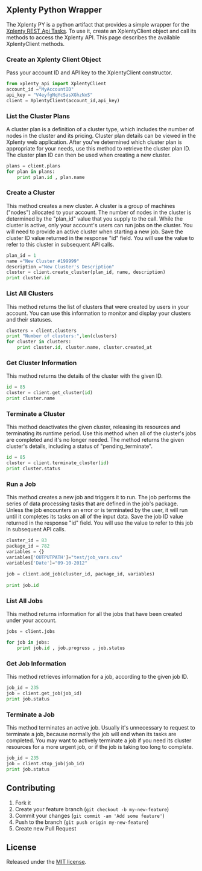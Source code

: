 ## Xplenty Python Wrapper

The Xplenty PY is a python artifact that provides a simple wrapper for the [Xplenty REST Api Tasks](https://github.com/xplenty/xplenty-api-doc). To use it, create an XplentyClient object and call its methods to access the Xplenty API. This page describes the available XplentyClient methods.

### Create an Xplenty Client Object
Pass your account ID and API key to the XplentyClient constructor.
```python
from xplenty_api import XplentyClient
account_id ="MyAccountID"
api_key = "V4eyfgNqYcSasXGhzNxS"
client = XplentyClient(account_id,api_key)
```
### List the Cluster Plans

A cluster plan is a definition of a cluster type, which includes the number of nodes in the cluster and its pricing. Cluster plan details can be viewed in the Xplenty web application.
After you've determined which cluster plan is appropriate for your needs, use this method to retrieve the cluster plan ID. The cluster plan ID can then be used when creating a new cluster.
```python
plans = client.plans
for plan in plans:
    print plan.id , plan.name
```
### Create a Cluster

This method creates a new cluster. A cluster is a group of machines ("nodes") allocated to your account. The number of nodes in the cluster is determined by the "plan_id" value that you supply to the call. While the cluster is active, only your account's users can run jobs on the cluster.
You will need to provide an active cluster when starting a new job. Save the cluster ID value returned in the response "id" field. You will use the value to refer to this cluster in subsequent API calls.
```python
plan_id = 1
name ="New Cluster #199999"
description ="New Cluster's Description"
cluster = client.create_cluster(plan_id, name, description)
print cluster.id
```
### List All Clusters

This method returns the list of clusters that were created by users in your account.
You can use this information to monitor and display your clusters and their statuses.
```python
clusters = client.clusters
print "Number of clusters:",len(clusters)
for cluster in clusters:
    print cluster.id, cluster.name, cluster.created_at
```
### Get Cluster Information

This method returns the details of the cluster with the given ID.
```python
id = 85
cluster = client.get_cluster(id)
print cluster.name
```
### Terminate a Cluster

This method deactivates the given cluster, releasing its resources and terminating its runtime period. Use this method when all of the cluster's jobs are completed and it's no longer needed. The method returns the given cluster's details, including a status of "pending_terminate".
```python
id = 85
cluster = client.terminate_cluster(id)
print cluster.status
```
### Run a Job

This method creates a new job and triggers it to run. The job performs the series of data processing tasks that are defined in the job's package. Unless the job encounters an error or is terminated by the user, it will run until it completes its tasks on all of the input data. Save the job ID value returned in the response "id" field. You will use the value to refer to this job in subsequent API calls.
```python
cluster_id = 83
package_id = 782
variables = {}
variables['OUTPUTPATH']="test/job_vars.csv"
variables['Date']="09-10-2012"
    
job = client.add_job(cluster_id, package_id, variables)
    
print job.id 
```
### List All Jobs

This method returns information for all the jobs that have been created under your account.
```python
jobs = client.jobs

for job in jobs:
    print job.id , job.progress , job.status
```
### Get Job Information

This method retrieves information for a job, according to the given job ID.
```python
job_id = 235
job = client.get_job(job_id)
print job.status
```
### Terminate a Job

This method terminates an active job. Usually it's unnecessary to request to terminate a job, because normally the job will end when its tasks are completed. You may want to actively terminate a job if you need its cluster resources for a more urgent job, or if the job is taking too long to complete.
```python
job_id = 235
job = client.stop_job(job_id)
print job.status
```
## Contributing

1. Fork it
2. Create your feature branch (`git checkout -b my-new-feature`)
3. Commit your changes (`git commit -am 'Add some feature'`)
4. Push to the branch (`git push origin my-new-feature`)
5. Create new Pull Request

## License
Released under the [MIT license](http://www.opensource.org/licenses/mit-license.php).
